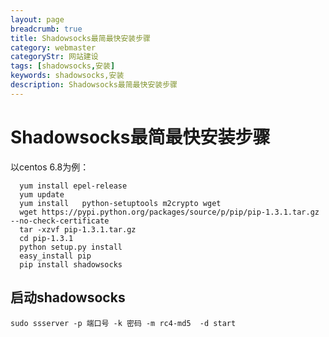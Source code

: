 ```yaml
---
layout: page
breadcrumb: true
title: Shadowsocks最简最快安装步骤
category: webmaster
categoryStr: 网站建设
tags: [shadowsocks,安装]
keywords: shadowsocks,安装
description: Shadowsocks最简最快安装步骤
---
```

# Shadowsocks最简最快安装步骤<a id="sec-1" name="sec-1"></a>
以centos 6.8为例：
```
  yum install epel-release
  yum update
  yum install   python-setuptools m2crypto wget
  wget https://pypi.python.org/packages/source/p/pip/pip-1.3.1.tar.gz --no-check-certificate
  tar -xzvf pip-1.3.1.tar.gz
  cd pip-1.3.1
  python setup.py install
  easy_install pip
  pip install shadowsocks
```
## 启动shadowsocks<a id="sec-1-1" name="sec-1-1"></a>
```
sudo ssserver -p 端口号 -k 密码 -m rc4-md5  -d start
```